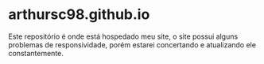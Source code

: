 # arthursc98.github.io
Este repositório é onde está hospedado meu site, o site possui alguns problemas de responsividade, porém estarei concertando e atualizando ele constantemente.
